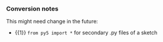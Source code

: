 ### Conversion notes

This might need change in the future:
-  {{1}} `from py5 import *` for secondary .py files of a sketch

